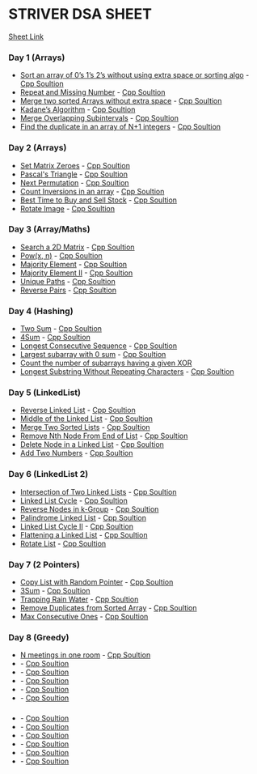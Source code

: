 # STRIVER DSA SHEET

[Sheet Link](https://docs.google.com/document/d/1JLKCaz4n4YtYdQ1bJF1X46BKbxldedb6N1OMiXh9Dmo/edit?usp=sharing)

### Day 1 (Arrays)

- [Sort an array of 0’s 1’s 2’s without using extra space or sorting algo](https://leetcode.com/problems/sort-colors/) - [Cpp Soultion](./Day-1/Sort%20Colors.cpp)
- [Repeat and Missing Number](https://www.geeksforgeeks.org/find-a-repeating-and-a-missing-number/) - [Cpp Soultion](./Day-1/Find%20Missing%20And%20Repeating.cpp)
- [Merge two sorted Arrays without extra space](https://www.geeksforgeeks.org/efficiently-merging-two-sorted-arrays-with-o1-extra-space/) - [Cpp Soultion](./Day-1/Merge%20Two%20Sorted%20Arrays.cpp)
- [Kadane’s Algorithm](https://leetcode.com/problems/maximum-subarray/) - [Cpp Soultion](./Day-1/Maximum%20Subarray.cpp)
- [Merge Overlapping Subintervals](https://leetcode.com/problems/merge-intervals/) - [Cpp Soultion](./Day-1/Merge%20Intervals.cpp)
- [Find the duplicate in an array of N+1 integers](https://leetcode.com/problems/find-the-duplicate-number/solution/) - [Cpp Soultion](./Day-1/Find%20the%20Duplicate%20Number.cpp)

### Day 2 (Arrays)

- [Set Matrix Zeroes](https://leetcode.com/problems/set-matrix-zeroes/) - [Cpp Soultion](./Day-2/Set%20Matrix%20Zeroes.cpp)
- [Pascal's Triangle](https://leetcode.com/problems/pascals-triangle/) - [Cpp Soultion](./Day-2/Pascal's%20Triangle.cpp)
- [Next Permutation](https://leetcode.com/problems/next-permutation/) - [Cpp Soultion](./Day-2/Next%20Permutation.cpp)
- [Count Inversions in an array](https://www.geeksforgeeks.org/counting-inversions/) - [Cpp Soultion](./Day-2/Count%20Inversions.cpp)
- [Best Time to Buy and Sell Stock](https://leetcode.com/problems/best-time-to-buy-and-sell-stock/) - [Cpp Soultion](./Day-2/Best%20Time%20to%20Buy%20and%20Sell%20Stock.cpp)
- [Rotate Image](https://leetcode.com/problems/rotate-image/) - [Cpp Soultion](./Day-2/Rotate%20Image.cpp)

### Day 3 (Array/Maths)

- [Search a 2D Matrix](https://leetcode.com/problems/search-a-2d-matrix/) - [Cpp Soultion](./Day-3/Search%20a%202D%20Matrix.cpp)
- [Pow(x, n)](https://leetcode.com/problems/powx-n/) - [Cpp Soultion](./Day-3/Powxn.cpp)
- [Majority Element](https://leetcode.com/problems/majority-element/) - [Cpp Soultion](./Day-3/Majority%20Element.cpp)
- [Majority Element II](https://leetcode.com/problems/majority-element-ii/) - [Cpp Soultion](./Day-3/Majority%20Element%20II.cpp)
- [Unique Paths](https://leetcode.com/problems/unique-paths/) - [Cpp Soultion](./Day-3/Unique%20Paths.cpp)
- [Reverse Pairs](https://leetcode.com/problems/reverse-pairs/) - [Cpp Soultion](./Day-3/Reverse%20Pairs.cpp)

### Day 4 (Hashing)

- [Two Sum](https://leetcode.com/problems/two-sum/) - [Cpp Soultion](./Day-4/Two%20Sum.cpp)
- [4Sum](https://leetcode.com/problems/4sum/) - [Cpp Soultion](./Day-4/4Sum.cpp)
- [Longest Consecutive Sequence](https://leetcode.com/problems/longest-consecutive-sequence/) - [Cpp Soultion](./Day-4/Longest%20Consecutive%20Sequence.cpp)
- [Largest subarray with 0 sum](https://practice.geeksforgeeks.org/problems/largest-subarray-with-0-sum/1#) - [Cpp Soultion](./Day-4/Largest%20subarray%20with%200%20sum.cpp)
- [Count the number of subarrays having a given XOR](https://www.geeksforgeeks.org/count-number-subarrays-given-xor/)
- [Longest Substring Without Repeating Characters](https://leetcode.com/problems/longest-substring-without-repeating-characters/) - [Cpp Soultion](./Day-4/Longest%20Substring%20Without%20Repeating%20Characters.cpp)

### Day 5 (LinkedList)

- [Reverse Linked List](https://leetcode.com/problems/reverse-linked-list/) - [Cpp Soultion](./Day-5/Reverse%20Linked%20List.cpp)
- [Middle of the Linked List](https://leetcode.com/problems/middle-of-the-linked-list/) - [Cpp Soultion](./Day-5/Middle%20of%20the%20Linked%20List.cpp)
- [Merge Two Sorted Lists](https://leetcode.com/problems/merge-two-sorted-lists/) - [Cpp Soultion](./Day-5/Merge%20Two%20Sorted%20Lists.cpp)
- [Remove Nth Node From End of List](https://leetcode.com/problems/remove-nth-node-from-end-of-list/submissions/) - [Cpp Soultion](./Day-5/Remove%20Nth%20Node%20From%20End%20of%20List.cpp)
- [Delete Node in a Linked List](https://leetcode.com/problems/delete-node-in-a-linked-list/) - [Cpp Soultion](./Day-5/Delete%20Node%20in%20a%20Linked%20List.cpp)
- [Add Two Numbers](https://leetcode.com/problems/add-two-numbers/) - [Cpp Soultion](./Day-5/Add%20Two%20Numbers.cpp)

### Day 6 (LinkedList 2)

- [Intersection of Two Linked Lists](https://leetcode.com/problems/intersection-of-two-linked-lists/) - [Cpp Soultion](./Day-6/Intersection%20of%20Two%20Linked%20Lists.cpp)
- [Linked List Cycle](https://leetcode.com/problems/linked-list-cycle/) - [Cpp Soultion](./Day-6/Linked%20List%20Cycle.cpp)
- [Reverse Nodes in k-Group](https://leetcode.com/problems/reverse-nodes-in-k-group/) - [Cpp Soultion](./Day-6/Reverse%20Nodes%20in%20k-Group.cpp)
- [Palindrome Linked List](https://leetcode.com/problems/palindrome-linked-list/) - [Cpp Soultion](./Day-6/Palindrome%20Linked%20List.cpp)
- [Linked List Cycle II](https://leetcode.com/problems/linked-list-cycle-ii/) - [Cpp Soultion](./Day-6/Linked%20List%20Cycle%20II.cpp)
- [Flattening a Linked List](https://practice.geeksforgeeks.org/problems/flattening-a-linked-list/1#) - [Cpp Soultion](./Day-6/Flattening%20a%20Linked%20List.cpp)
- [Rotate List](https://leetcode.com/problems/rotate-list/) - [Cpp Soultion](./Day-6/Rotate%20List.cpp)

### Day 7 (2 Pointers)

- [Copy List with Random Pointer](https://leetcode.com/problems/copy-list-with-random-pointer/) - [Cpp Soultion](./Day-7/Copy%20List%20ith%20Random%20Pointer.cpp)
- [3Sum](https://leetcode.com/problems/3sum/) - [Cpp Soultion](./Day-7/3Sum.cpp)
- [Trapping Rain Water](https://leetcode.com/problems/trapping-rain-water/) - [Cpp Soultion](./Day-7/Trapping%20Rain%20Water.cpp)
- [Remove Duplicates from Sorted Array](https://leetcode.com/problems/remove-duplicates-from-sorted-array/) - [Cpp Soultion](./Day-7/Remove%20Duplicates.cpp)
- [Max Consecutive Ones](https://leetcode.com/problems/max-consecutive-ones/) - [Cpp Soultion](./Day-7/Max%20Consecutive%20Ones.cpp)

### Day 8 (Greedy)

- [N meetings in one room](https://practice.geeksforgeeks.org/problems/n-meetings-in-one-room-1587115620/1#) - [Cpp Soultion](./Day-8/N%20meetings%20in%20one%20room.cpp)
- []() - [Cpp Soultion](./Day-8/.cpp)
- []() - [Cpp Soultion](./Day-8/.cpp)
- []() - [Cpp Soultion](./Day-8/.cpp)
- []() - [Cpp Soultion](./Day-8/.cpp)
- []() - [Cpp Soultion](./Day-8/.cpp)

###

- []() - [Cpp Soultion](./Day-/.cpp)
- []() - [Cpp Soultion](./Day-/.cpp)
- []() - [Cpp Soultion](./Day-/.cpp)
- []() - [Cpp Soultion](./Day-/.cpp)
- []() - [Cpp Soultion](./Day-/.cpp)
- []() - [Cpp Soultion](./Day-/.cpp)
